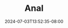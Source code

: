 --- 
title: "Anal"
description: "   video bokep Anal simontox   baru"
date: 2024-07-03T13:52:35-08:00
file_code: "qqva8rneilud"
draft: false
cover: "7p2mh5bmjhh03hrv.jpg"
tags: ["Anal", "bokep-indo", "bokep-viral", "bokep-ig"]
length: 281
fld_id: "1483139"
foldername: "Anal indo"
categories: ["Anal indo"]
views: 0
---